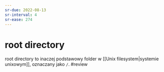 ```yaml
---
sr-due: 2022-08-13
sr-interval: 4
sr-ease: 274
---
```


# root directory
root directory to inaczej podstawowy folder w [[Unix filesystem|systemie unixowym]], oznaczany jako `/`.
#review